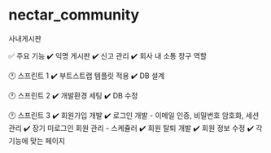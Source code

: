 # nectar_community
사내게시판


✅ 주요 기능
✔️ 익명 게시판
✔️ 신고 관리
✔️ 회사 내 소통 창구 역할

🕐 스프린트 1
✔️ 부트스트랩 템플릿 적용
✔️ DB 설계

🕐 스프린트 2
✔️ 개발환경 세팅
✔️ DB 수정

🕐 스프린트 3
✔️ 회원가입 개발
✔️ 로그인 개발 - 이메일 인증, 비밀번호 암호화, 세션 관리
✔️ 장기 미로그인 회원 관리 - 스케쥴러
✔️ 회원 탈퇴 개발
✔️ 회원 정보 수정
✔️ 각 기능에 맞는 페이지
